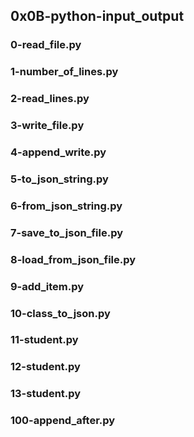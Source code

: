 ## 0x0B-python-input_output
### 0-read_file.py
### 1-number_of_lines.py
### 2-read_lines.py
### 3-write_file.py
### 4-append_write.py
### 5-to_json_string.py
### 6-from_json_string.py
### 7-save_to_json_file.py
### 8-load_from_json_file.py
### 9-add_item.py
### 10-class_to_json.py
### 11-student.py
### 12-student.py
### 13-student.py
### 100-append_after.py
